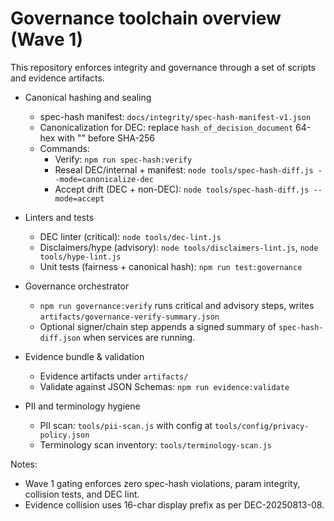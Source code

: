 # Governance toolchain overview (Wave 1)

This repository enforces integrity and governance through a set of scripts and evidence artifacts.

- Canonical hashing and sealing
  - spec-hash manifest: `docs/integrity/spec-hash-manifest-v1.json`
  - Canonicalization for DEC: replace `hash_of_decision_document` 64-hex with "<CANON>" before SHA-256
  - Commands:
    - Verify: `npm run spec-hash:verify`
    - Reseal DEC/internal + manifest: `node tools/spec-hash-diff.js --mode=canonicalize-dec`
    - Accept drift (DEC + non-DEC): `node tools/spec-hash-diff.js --mode=accept`

- Linters and tests
  - DEC linter (critical): `node tools/dec-lint.js`
  - Disclaimers/hype (advisory): `node tools/disclaimers-lint.js`, `node tools/hype-lint.js`
  - Unit tests (fairness + canonical hash): `npm run test:governance`

- Governance orchestrator
  - `npm run governance:verify` runs critical and advisory steps, writes `artifacts/governance-verify-summary.json`
  - Optional signer/chain step appends a signed summary of `spec-hash-diff.json` when services are running.

- Evidence bundle & validation
  - Evidence artifacts under `artifacts/`
  - Validate against JSON Schemas: `npm run evidence:validate`

- PII and terminology hygiene
  - PII scan: `tools/pii-scan.js` with config at `tools/config/privacy-policy.json`
  - Terminology scan inventory: `tools/terminology-scan.js`

Notes:

- Wave 1 gating enforces zero spec-hash violations, param integrity, collision tests, and DEC lint.
- Evidence collision uses 16-char display prefix as per DEC-20250813-08.

